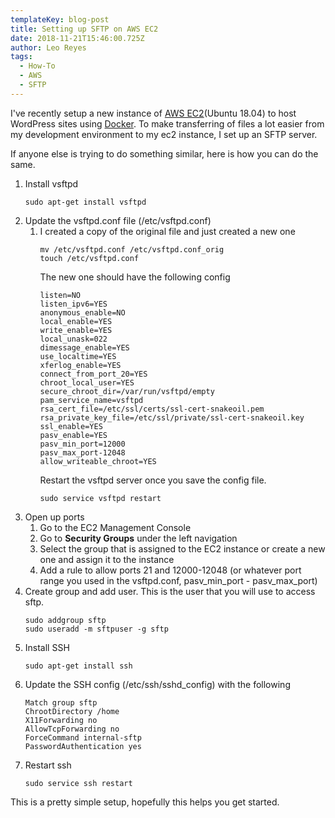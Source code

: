 ```yaml
---
templateKey: blog-post
title: Setting up SFTP on AWS EC2
date: 2018-11-21T15:46:00.725Z
author: Leo Reyes
tags:
  - How-To
  - AWS
  - SFTP
---
```

I've recently setup a new instance of [AWS EC2](https://aws.amazon.com/ec2/)(Ubuntu 18.04) to host WordPress sites using [Docker](https://www.docker.com/). To make transferring of files a lot easier from my development environment to my ec2 instance, I set up an SFTP server. 

If anyone else is trying to do something similar, here is how you can do the same.

1. Install vsftpd
   ```
   sudo apt-get install vsftpd
   ```
2. Update the vsftpd.conf file (/etc/vsftpd.conf)
   1. I created a copy of the original file and just created a new one
      ```
      mv /etc/vsftpd.conf /etc/vsftpd.conf_orig
      touch /etc/vsftpd.conf
      ```
      The new one should have the following config
      ```
      listen=NO
      listen_ipv6=YES
      anonymous_enable=NO
      local_enable=YES
      write_enable=YES
      local_unask=022
      dimessage_enable=YES
      use_localtime=YES
      xferlog_enable=YES
      connect_from_port_20=YES
      chroot_local_user=YES
      secure_chroot_dir=/var/run/vsftpd/empty
      pam_service_name=vsftpd
      rsa_cert_file=/etc/ssl/certs/ssl-cert-snakeoil.pem
      rsa_private_key_file=/etc/ssl/private/ssl-cert-snakeoil.key
      ssl_enable=YES
      pasv_enable=YES
      pasv_min_port=12000
      pasv_max_port-12048
      allow_writeable_chroot=YES
      ```
      Restart the vsftpd server once you save the config file.
      ```
      sudo service vsftpd restart
      ```
3. Open up ports
   1. Go to the EC2 Management Console
   2. Go to **Security Groups** under the left navigation
   3. Select the group that is assigned to the EC2 instance or create a new one and assign it to the instance
   4. Add a rule to allow ports 21 and 12000-12048 (or whatever port range you used in the vsftpd.conf, pasv_min_port - pasv_max_port)
4. Create group and add user. This is the user that you will use to access sftp.
   ```
   sudo addgroup sftp
   sudo useradd -m sftpuser -g sftp
   ```
5. Install SSH
   ```
   sudo apt-get install ssh
   ```
6. Update the SSH config (/etc/ssh/sshd_config) with the following
   ```
   Match group sftp
   ChrootDirectory /home
   X11Forwarding no
   AllowTcpForwarding no
   ForceCommand internal-sftp
   PasswordAuthentication yes
   ```
7. Restart ssh
   ```
   sudo service ssh restart
   ```

This is a pretty simple setup, hopefully this helps you get started.
